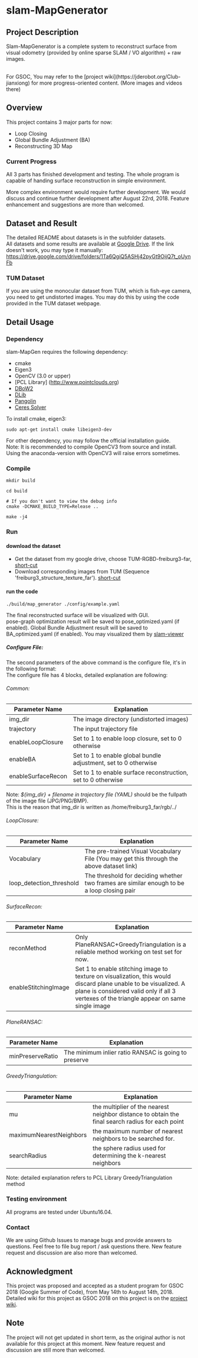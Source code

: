 # slam-MapGenerator
## Project Description
Slam-MapGenerator is a complete system to reconstruct surface from visual odometry (provided by online sparse SLAM / VO algorithm) + raw images.
<!-- move the following link to the bottom after GSOC, we are going to do something more in the future, the wiki could be miss leading at that time -->
</br>
For GSOC, You may refer to the [project wiki](https://jderobot.org/Club-jianxiong) for more progress-oriented content. (More images and videos there)
<!-- more description with images here -->

## Overview 
This project contains 3 major parts for now:
- Loop Closing
- Global Bundle Adjustment (BA)
- Reconstructing 3D Map 


### Current Progress
All 3 parts has finished development and testing. The whole program is capable of handing surface reconstruction in simple environment.
</br>

More complex environment would require further development.
We would discuss and continue further development after August 22rd, 2018. Feature enhancement and suggestions are more than welcomed.
</br>


## Dataset and Result
The detailed README about datasets is in the subfolder datasets. <br/>
All datasets and some results are available at [Google Drive](https://drive.google.com/drive/folders/1Ta6QgiQ5ASHj42pyGt9OijQ7t_oUynFb). If the link doesn't work, you may type it manually: https://drive.google.com/drive/folders/1Ta6QgiQ5ASHj42pyGt9OijQ7t_oUynFb

### TUM Dataset
If you are using the monocular dataset from TUM, which is fish-eye camera, you need to get undistorted images. You may do this by using the code provided in the TUM dataset webpage.

## Detail Usage
### Dependency
slam-MapGen requires the following dependency:
- cmake
- Eigen3
- OpenCV (3.0 or upper)
- [PCL Library]
(http://www.pointclouds.org)
- [DBoW2](https://github.com/dorian3d/DBoW2)
- [DLib](https://github.com/dorian3d/DLib)
- [Pangolin](https://github.com/stevenlovegrove/Pangolin)
- [Ceres Solver](https://github.com/ceres-solver/ceres-solver)


To install cmake, eigen3:
```shell
sudo apt-get install cmake libeigen3-dev
```
For other dependency, you may follow the official installation guide. <br/>
Note: It is recommended to compile OpenCV3 from source and install. Using the anaconda-version with OpenCV3 will raise errors sometimes.

### Compile
```shell
mkdir build

cd build

# If you don't want to view the debug info
cmake -DCMAKE_BUILD_TYPE=Release ..

make -j4
```

### Run
#### download the dataset
- Get the dataset from my google drive, choose TUM-RGBD-freiburg3-far, [short-cut](https://drive.google.com/file/d/1aOcYjd7-RJUvxnybc-ldJJpaYPsGLtSv/view?usp=sharing)
- Download corresponding images from TUM (Sequence 'freiburg3_structure_texture_far'). [short-cut](https://vision.in.tum.de/data/datasets/rgbd-dataset/download#freiburg3_structure_texture_far)
#### run the code
```shell
./build/map_generator ./config/example.yaml
```
The final reconstructed surface will be visualized with GUI. <br/>
pose-graph optimization result will be saved to pose_optimized.yaml (if enabled). Global Bundle Adjustment result will be saved to BA_optimized.yaml (if enabled). You may visualized them by [slam-viewer](https://github.com/JdeRobot/slam-viewer.git) 

##### Configure File: 
The second parameters of the above command is the configure file, it's in the following format: <br/>
The configure file has 4 blocks, detailed explanation are following:

###### Common:
| Parameter Name           | Explanation                                                                                |
|--------------------------|--------------------------------------------------------------------------------------------|
| img_dir                  | The image directory (undistorted images)                                                   |
| trajectory               | The input trajectory file                                                                  |
| enableLoopClosure        | Set to 1 to enable loop closure, set to 0 otherwise                                        |
| enableBA        		   | Set to 1 to enable global bundle adjustment, set to 0 otherwise                            |
| enableSurfaceRecon       | Set to 1 to enable surface reconstruction, set to 0 otherwise                              |

Note: *${img_dir} + filename in trajectory file (YAML)* should be the fullpath of the image file (JPG/PNG/BMP). <br/>
This is the reason that img_dir is written as /home/freiburg3_far/rgb/../

###### LoopClosure:
| Parameter Name           | Explanation                                                                                |
|--------------------------|--------------------------------------------------------------------------------------------|
| Vocabulary               | The pre-trained Visual Vocabulary File (You may get this through the above dataset link)   |
| loop_detection_threshold | The threshold for deciding whether two frames are similar enough to be a loop closing pair |

###### SurfaceRecon:
| Parameter Name           | Explanation                                                                                                   |
|--------------------------|---------------------------------------------------------------------------------------------------------------|
| reconMethod              | Only PlaneRANSAC+GreedyTriangulation is a reliable method working on test set for now.                        |
| enableStitchingImage     | Set 1 to enable stitching image to texture on visualization, this would discard plane unable to be visualized. A plane is considered valid only if all 3 vertexes of the triangle appear on same single image |

###### PlaneRANSAC:
| Parameter Name           | Explanation                                                                                                   |
|--------------------------|---------------------------------------------------------------------------------------------------------------|
| minPreserveRatio         | The minimum inlier ratio RANSAC is going to preserve                                                          |

###### GreedyTriangulation:
| Parameter Name           | Explanation                                                                                                   |
|--------------------------|---------------------------------------------------------------------------------------------------------------|
| mu                       | the multiplier of the nearest neighbor distance to obtain the final search radius for each point              |
| maximumNearestNeighbors  | the maximum number of nearest neighbors to be searched for.                                                   |
| searchRadius             | the sphere radius used for determining the k-nearest neighbors                                                |
Note: detailed explanation refers to PCL Library  GreedyTriangulation method

### Testing environment
All programs are tested under Ubuntu16.04. 

<!-- ### Mutli-threading
Since this project depends on ceres-solver, if you want multi-threading, make sure that you built the ceres-solver with OpenMP / TBB multi-threading.
 -->
### Contact
We are using Github Issues to manage bugs and provide answers to questions. 
Feel free to file bug report / ask questions there.
New feature request and discussion are also more than welcomed.


## Acknowledgment
This project was proposed and accepted as a student program for GSOC 2018 (Google Summer of Code), from May 14th to August 14th, 2018. Detailed wiki for this project as GSOC 2018 on this project is on the [project wiki](https://jderobot.org/Club-jianxiong). 

## Note
The project will not get updated in short term, as the original author is not available for this project at this moment. New feature request and discussion are still more than welcomed. 
